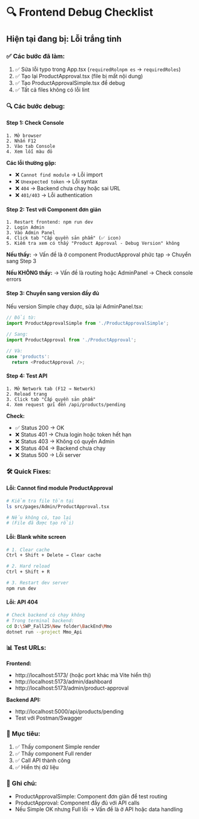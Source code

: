 # 🔍 Frontend Debug Checklist

## Hiện tại đang bị: **Lỗi trắng tinh**

### ✅ Các bước đã làm:
1. ✅ Sửa lỗi typo trong App.tsx (`requiredRolnpm es` → `requiredRoles`)
2. ✅ Tạo lại ProductApproval.tsx (file bị mất nội dung)
3. ✅ Tạo ProductApprovalSimple.tsx để debug
4. ✅ Tất cả files không có lỗi lint

### 🔍 Các bước debug:

#### Step 1: Check Console
```
1. Mở browser
2. Nhấn F12
3. Vào tab Console
4. Xem lỗi màu đỏ
```

**Các lỗi thường gặp:**
- ❌ `Cannot find module` → Lỗi import
- ❌ `Unexpected token` → Lỗi syntax
- ❌ `404` → Backend chưa chạy hoặc sai URL
- ❌ `401/403` → Lỗi authentication

#### Step 2: Test với Component đơn giản
```
1. Restart frontend: npm run dev
2. Login Admin
3. Vào Admin Panel
4. Click tab "Cấp quyền sản phẩm" (✅ icon)
5. Kiểm tra xem có thấy "Product Approval - Debug Version" không
```

**Nếu thấy:**
→ Vấn đề là ở component ProductApproval phức tạp
→ Chuyển sang Step 3

**Nếu KHÔNG thấy:**
→ Vấn đề là routing hoặc AdminPanel
→ Check console errors

#### Step 3: Chuyển sang version đầy đủ

Nếu version Simple chạy được, sửa lại AdminPanel.tsx:

```typescript
// Đổi từ:
import ProductApprovalSimple from './ProductApprovalSimple';

// Sang:
import ProductApproval from './ProductApproval';

// Và:
case 'products':
  return <ProductApproval />;
```

#### Step 4: Test API
```
1. Mở Network tab (F12 → Network)
2. Reload trang
3. Click tab "Cấp quyền sản phẩm"
4. Xem request gửi đến /api/products/pending
```

**Check:**
- ✅ Status 200 → OK
- ❌ Status 401 → Chưa login hoặc token hết hạn
- ❌ Status 403 → Không có quyền Admin
- ❌ Status 404 → Backend chưa chạy
- ❌ Status 500 → Lỗi server

### 🛠️ Quick Fixes:

#### Lỗi: Cannot find module ProductApproval
```bash
# Kiểm tra file tồn tại
ls src/pages/Admin/ProductApproval.tsx

# Nếu không có, tạo lại
# (File đã được tạo rồi)
```

#### Lỗi: Blank white screen
```bash
# 1. Clear cache
Ctrl + Shift + Delete → Clear cache

# 2. Hard reload
Ctrl + Shift + R

# 3. Restart dev server
npm run dev
```

#### Lỗi: API 404
```bash
# Check backend có chạy không
# Trong terminal backend:
cd D:\SWP_Fall25\New folder\BackEnd\Mmo
dotnet run --project Mmo_Api
```

### 📊 Test URLs:

**Frontend:**
- http://localhost:5173/ (hoặc port khác mà Vite hiển thị)
- http://localhost:5173/admin/dashboard
- http://localhost:5173/admin/product-approval

**Backend API:**
- http://localhost:5000/api/products/pending
- Test với Postman/Swagger

### 🎯 Mục tiêu:

1. ✅ Thấy component Simple render
2. ✅ Thấy component Full render  
3. ✅ Call API thành công
4. ✅ Hiển thị dữ liệu

### 📝 Ghi chú:

- ProductApprovalSimple: Component đơn giản để test routing
- ProductApproval: Component đầy đủ với API calls
- Nếu Simple OK nhưng Full lỗi → Vấn đề là ở API hoặc data handling


